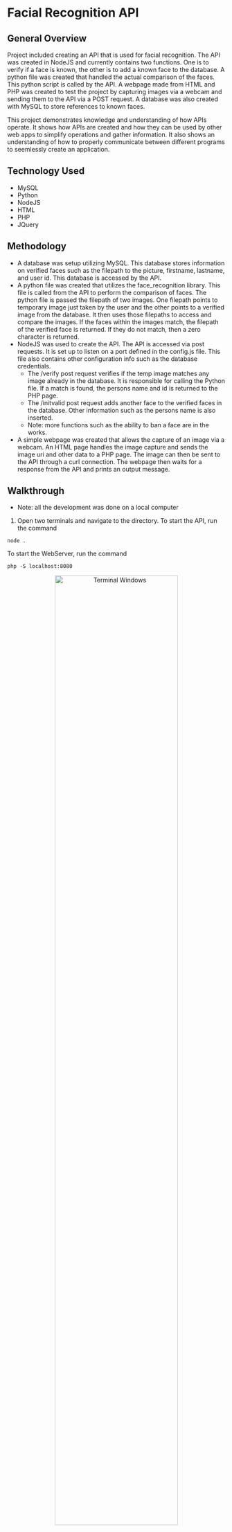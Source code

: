 # Facial Recognition API

## General Overview
Project included creating an API that is used for facial recognition. The API was created in NodeJS and currently contains two functions. One is to verify if a face is known, the other is to add a known face to the database. A python file was created that handled the actual comparison of the faces. This python script is called by the API. A webpage made from HTML and PHP was created to test the project by capturing images via a webcam and sending them to the API via a POST request. A database was also created with MySQL to store references to known faces.

This project demonstrates knowledge and understanding of how APIs operate. It shows how APIs are created and how they can be used by other web apps to simplify operations and gather information. It also shows an understanding of how to properly communicate between different programs to seemlessly create an application. 

## Technology Used
- MySQL
- Python
- NodeJS
- HTML
- PHP
- JQuery

## Methodology
- A database was setup utilizing MySQL. This database stores information on verified faces such as the filepath to the picture, firstname, lastname, and user id. This database is accessed by the API.
- A python file was created that utilizes the face_recognition library. This file is called from the API to perform the comparison of faces. The python file is passed the filepath of two images. One filepath points to temporary image just taken by the user and the other points to a verified image from the database. It then uses those filepaths to access and compare the images. If the faces within the images match, the filepath of the verified face is returned. If they do not match, then a zero character is returned.
- NodeJS was used to create the API. The API is accessed via post requests. It is set up to listen on a port defined in the config.js file. This file also contains other configuration info such as the database credentials.
  - The /verify post request verifies if the temp image matches any image already in the database. It is responsible for calling the Python file. If a match is found, the persons name and id is returned to the PHP page. 
  - The /initvalid post request adds another face to the verified faces in the database. Other information such as the persons name is also inserted.
  - Note: more functions such as the ability to ban a face are in the works.  
- A simple webpage was created that allows the capture of an image via a webcam. An HTML page handles the image capture and sends the image uri and other data to a PHP page. The image can then be sent to the API through a curl connection. The webpage then waits for a response from the API and prints an output message. 

## Walkthrough
- Note: all the development was done on a local computer
1. Open two terminals and navigate to the directory. To start the API, run the command 
```
node .
```
To start the WebServer, run the command 
```
php -S localhost:8080
```
<p align="center">
    <img alt="Terminal Windows" width="75%" src="https://i.imgur.com/Bc9BRjv.png"/>
    <p align="center">Admin page that is revealed after a user logs in.</p>
    <br>
</p>
2. In a web browser, go to localhost:8080. The image on the left is from your computers webcam.
<p align="center">
    <img alt="WebPage Example" width="75%" src="https://i.imgur.com/aBs9L8J.png"/>
    <br>
</p>
3. If the 'Take Snapshot' button is clicked, the image will be displayed to the right. 
<p align="center">
    <img alt="Sample Picture" width="75%" src="https://i.imgur.com/UyiWW5k.png"/>
    <br>
</p>
4. If 'Verify User' is clicked, an error message will be returned from the API since the user is not in the verified database. We must first add the user.
<p align="center">
    <img alt="API Error" width="75%" src="https://i.imgur.com/BNX9bM5.png"/>
    <br>
</p>
5. On the right side are form boxes for the users name. If those forms are filled and a picture has been taken, The 'Enter New User' button will enter the person into the database.
<p align="center">
    <img alt="Enter New User" width="75%" src="https://i.imgur.com/HOELUyL.png"/>
    <br>
    <img alt="Initialized" width="75%" src="https://i.imgur.com/ljzO003.png"/>
    <br>
</p>
6. If we then take a new picture and hit 'Verify User', you will see the API returns my name and id from the database since I am now a verified person in the database. 
<p align="center">
    <img alt="New Picture" width="75%" src="https://i.imgur.com/vdiatVH.png"/>
    <br>
    <img alt="Verified" width="75%" src="https://i.imgur.com/A3pW4Hf.png"/>
    <br>
</p>






